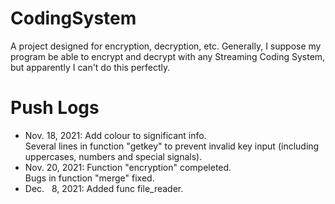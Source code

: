 # CodingSystem
A project designed for encryption, decryption, etc.
Generally, I suppose my program be able to encrypt and decrypt with any Streaming Coding System, but apparently I can't do this perfectly.

# Push Logs
* Nov. 18, 2021: Add colour to significant info.  
                Several lines in function "getkey" to prevent invalid key input (including uppercases, numbers and special signals).
* Nov. 20, 2021: Function "encryption" compeleted.  
                Bugs in function "merge" fixed.
* Dec. &nbsp;&nbsp;8, 2021: Added func file_reader.

